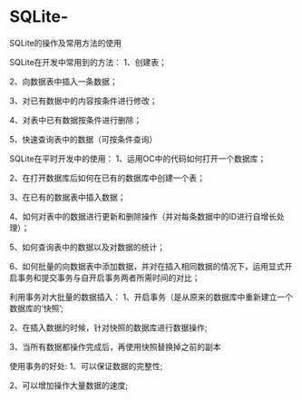 # SQLite-
SQLite的操作及常用方法的使用


SQLite在开发中常用到的方法：
1、创建表；

2、向数据表中插入一条数据；

3、对已有数据中的内容按条件进行修改；

4、对表中已有数据按条件进行删除；

5、快速查询表中的数据（可按条件查询）

SQLite在平时开发中的使用：
1、运用OC中的代码如何打开一个数据库；

2、在打开数据库后如何在已有的数据库中创建一个表；

3、在已有的数据表中插入数据；

4、如何对表中的数据进行更新和删除操作（并对每条数据中的ID进行自增长处理）；

5、如何查询表中的数据以及对数据的统计；

6、如何批量的向数据表中添加数据，并对在插入相同数据的情况下，运用显式开启事务和提交事务与自开启事务两者所需时间的对比；

利用事务对大批量的数据插入：
 1、开启事务（是从原来的数据库中重新建立一个数据库的‘快照’;
 
 2、在插入数据的时候，针对快照的数据库进行数据操作;
 
 3、当所有数据都操作完成后，再使用快照替换掉之前的副本
 
 使用事务的好处:
 1、可以保证数据的完整性;
 
 2、可以增加操作大量数据的速度;
